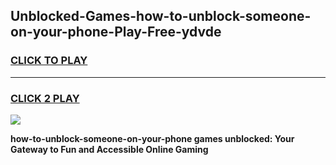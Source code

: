 
## Unblocked-Games-how-to-unblock-someone-on-your-phone-Play-Free-ydvde
<h3>
<a href="https://premium76.site?title=how-to-unblock-someone-on-your-phone&ref=12A">CLICK TO PLAY</a></h3>
<hr>

<h3>
<a href="https://premium76.site?title=how-to-unblock-someone-on-your-phone&ref=12A">CLICK 2 PLAY</a>
  
</h3>

<a href="https://premium76.site?title=how-to-unblock-someone-on-your-phone&ref=12A"><img src="https://clearcache.store/games.png"></a>


**how-to-unblock-someone-on-your-phone games unblocked: Your Gateway to Fun and Accessible Online Gaming**
